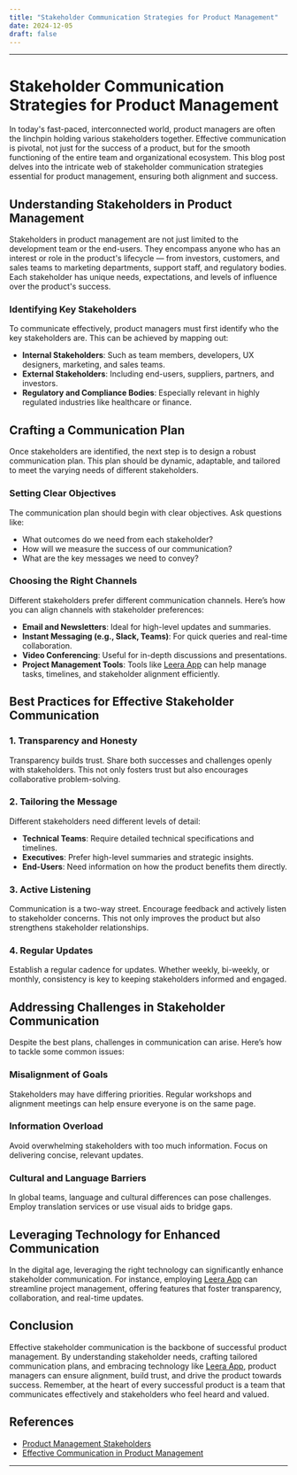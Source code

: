```yaml
---
title: "Stakeholder Communication Strategies for Product Management"
date: 2024-12-05
draft: false
---
```

---

# Stakeholder Communication Strategies for Product Management

In today's fast-paced, interconnected world, product managers are often the linchpin holding various stakeholders together. Effective communication is pivotal, not just for the success of a product, but for the smooth functioning of the entire team and organizational ecosystem. This blog post delves into the intricate web of stakeholder communication strategies essential for product management, ensuring both alignment and success.

## Understanding Stakeholders in Product Management

Stakeholders in product management are not just limited to the development team or the end-users. They encompass anyone who has an interest or role in the product's lifecycle — from investors, customers, and sales teams to marketing departments, support staff, and regulatory bodies. Each stakeholder has unique needs, expectations, and levels of influence over the product's success.

### Identifying Key Stakeholders

To communicate effectively, product managers must first identify who the key stakeholders are. This can be achieved by mapping out:

- **Internal Stakeholders**: Such as team members, developers, UX designers, marketing, and sales teams.
- **External Stakeholders**: Including end-users, suppliers, partners, and investors.
- **Regulatory and Compliance Bodies**: Especially relevant in highly regulated industries like healthcare or finance.

## Crafting a Communication Plan

Once stakeholders are identified, the next step is to design a robust communication plan. This plan should be dynamic, adaptable, and tailored to meet the varying needs of different stakeholders.

### Setting Clear Objectives

The communication plan should begin with clear objectives. Ask questions like:

- What outcomes do we need from each stakeholder?
- How will we measure the success of our communication?
- What are the key messages we need to convey?

### Choosing the Right Channels

Different stakeholders prefer different communication channels. Here’s how you can align channels with stakeholder preferences:

- **Email and Newsletters**: Ideal for high-level updates and summaries.
- **Instant Messaging (e.g., Slack, Teams)**: For quick queries and real-time collaboration.
- **Video Conferencing**: Useful for in-depth discussions and presentations.
- **Project Management Tools**: Tools like [Leera App](https://leera.app) can help manage tasks, timelines, and stakeholder alignment efficiently.

## Best Practices for Effective Stakeholder Communication

### 1. Transparency and Honesty

Transparency builds trust. Share both successes and challenges openly with stakeholders. This not only fosters trust but also encourages collaborative problem-solving.

### 2. Tailoring the Message

Different stakeholders need different levels of detail:

- **Technical Teams**: Require detailed technical specifications and timelines.
- **Executives**: Prefer high-level summaries and strategic insights.
- **End-Users**: Need information on how the product benefits them directly.

### 3. Active Listening

Communication is a two-way street. Encourage feedback and actively listen to stakeholder concerns. This not only improves the product but also strengthens stakeholder relationships.

### 4. Regular Updates

Establish a regular cadence for updates. Whether weekly, bi-weekly, or monthly, consistency is key to keeping stakeholders informed and engaged.

## Addressing Challenges in Stakeholder Communication

Despite the best plans, challenges in communication can arise. Here’s how to tackle some common issues:

### Misalignment of Goals

Stakeholders may have differing priorities. Regular workshops and alignment meetings can help ensure everyone is on the same page.

### Information Overload

Avoid overwhelming stakeholders with too much information. Focus on delivering concise, relevant updates.

### Cultural and Language Barriers

In global teams, language and cultural differences can pose challenges. Employ translation services or use visual aids to bridge gaps.

## Leveraging Technology for Enhanced Communication

In the digital age, leveraging the right technology can significantly enhance stakeholder communication. For instance, employing [Leera App](https://leera.app) can streamline project management, offering features that foster transparency, collaboration, and real-time updates.

## Conclusion

Effective stakeholder communication is the backbone of successful product management. By understanding stakeholder needs, crafting tailored communication plans, and embracing technology like [Leera App](https://leera.app), product managers can ensure alignment, build trust, and drive the product towards success. Remember, at the heart of every successful product is a team that communicates effectively and stakeholders who feel heard and valued.

## References

- [Product Management Stakeholders](https://www.productplan.com/glossary/stakeholders/) 
- [Effective Communication in Product Management](https://hbr.org/2017/07/the-leader-as-coach)

---